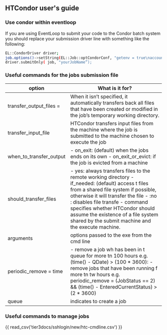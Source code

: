 ## HTCondor user's guide
### Use condor within eventloop
If you are using EventLoop to submit your code to the Condor batch system you should replace your submission driver line with something like the following:

```bash
EL::CondorDriver driver;
job.options()->setString(EL::Job::optCondorConf, "getenv = true\naccounting_group = group_atlas.<institute>");
driver.submitOnly( job, "yourJobName”);
```
### Useful commands for the jobs submission file
<table>
<thead><tr>
<th>option</th>
<th>What is it for?</th></tr>
</thead><tbody>
    <tr><td>transfer_output_files =<file1,file2.../></td>
    <td>When it isn’t specified, it automatically transfers back all files that have been created or modified in the job’s temporary working directory.</td></tr>
    <tr><td>transfer_input_file</td>
    <td>HTCondor transfers input files from the machine where the job is submitted to the machine chosen to execute the job</td></tr>
    <tr><td>when_to_transfer_output</td>
    <td> - on_exit: (default) when the jobs ends on its own
    - on_exit_or_evict: if the job is evicted from a machine</td> </tr>
    <tr><td>should_transfer_files</td>
        <td>- yes: always transfers files to the remote working directory
            - if_needed: (default) access t files from a shared file system if possible, otherwise it will transfer the file
            -  :no : disables file transfe
            - command specifies whether HTCondor should assume the existence of a file system shared by the submit machine and the execute machine.</td> </tr>
    <tr><td>arguments</td>
    <td>options passed to the exe from the cmd line</td> </tr>
    <!--<tr><td>notify_user = <your_email_address> </td>
    <td>**add meaning**</td> </tr>-->
    <!--<tr><td>max_idle</td>
    <td>mean2</td> </tr>-->
    <!--<tr><td>MaxDuration = 3600</td>
    <td>mean2</td> </tr>-->
    <tr><td>periodic_remove = time</td>
    <td>- remove a job wh has been in t queue for more tn 100 hours
e.g. (time() - QDate) > (100 * 3600):
- remove jobs that have been running f more tn tw hours
e.g. periodic_remove = (JobStatus == 2) && (time() - EnteredCurrentStatus) > (2 * 3600)</td> </tr>
    <tr><td>queue</td>
    <td>indicates to create a job</td></tr>
</tbody></table>
<!--code-->

### Useful commands to manage jobs
<!--
<table>
<thead><tr>
<th>option</th>
<th>What is it for?</th></tr>
</thead><tbody>
    <tr><td>condor_release</td>
    <td>
        <li>- releases t job fm t htcondor job queue tt were prev placed in hold state (only owner or super users can release)</li>
        <li>- version</li>
        <li>- user # to specified user</li>
        <li>- debug # sent debugging inf to stderr based on t value oft config var tool_debug</li>
        <li>- constraint expression # match t job ClassAd expression constraint</li>
        <li>- all</li></td>
    <tr><td>condor_ssh_to_job jobid filename</td>
    <td><li>- while running n check on realtime</li>
        <li>- attach to it w gdb to inspect the stack</td> </tr></li>
    <tr><td>condor_ssh_to_job jobid </td>
    <td>- eg. slot1_3@c008.af.uchicago.edu
</td> </tr>
    <!--<tr><td>fun1</td>
    <td>mean2</td> </tr>
    <tr><td>fun1</td>
    <td>mean2</td> </tr>
    <tr><td>fun1</td>
    <td>mean2</td> </tr>
    </td></tr>
</tbody></table>
-->

{{ read_csv('tier3docs/sshlogin/new/htc-cmdline.csv') }}





